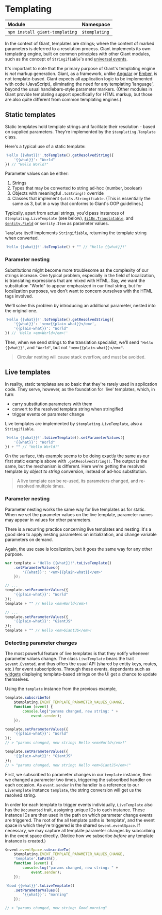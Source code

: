 <!-- @@@page:manual@@@ -->
<!-- @@@title:Templating@@@ -->

Templating
==========

| Module | Namespace | 
|:-------|:----------|
| `npm install giant-templating` | `$templating` |

In the context of Giant, templates are strings; where the content of marked parameters is deferred to a resolution process. Giant implements its own templating engine, built on common principles with other Giant modules, such as the concept of `Stringifiable`'s and [universal events](universal-events.md).

It's important to note that the primary purpose of Giant's templating engine is *not* markup generation. Giant, as a framework, unlike [Angular](https://angularjs.org/) or [Ember](http://emberjs.com/), is not template-based. Giant expects all application logic to be implemented with code (JavaScript), eliminating the need for any templating 'language', beyond the usual handlebars-style parameter markers. (Other modules in Giant provide templating support specifically for HTML markup, but those are also quite different from common templating engines.)

Static templates
----------------

Static templates hold template strings and facilitate their resolution - based on supplied parameters. They're implemented by the `$templating.Template` class.

Here's a typical use of a static template:

```js
'Hello {{what}}!'.toTemplate().getResolvedString({
    '{{what}}': "World"
}) // "Hello World!"
```
Parameter values can be either:

1. Strings
2. Types that may be converted to string ad-hoc (number, boolean)
3. Objects with meaningful `.toString()` override
4. Classes that implement `$utils.Stringifiable`. (This is essentially the same as 3, but in a way that conforms to Giant's OOP guidelines.)

Typically, apart from actual strings, you'd pass instances of `$templating.LiveTemplate` (see below), [`$i18n.Translatable`](i18n.md), and [`$entity.Field`](entities.md#fields-and-items) or `$entity.Item` as parameter values.

`Template` itself implements `Stringifiable`, returning the template string when converted.

```js
'Hello {{what}}!'.toTemplate() + "" // "Hello {{what}}!"
```

### Parameter nesting

Substitutions might become more troublesome as the complexity of our strings increase. One typical problem, especially in the field of localization, is translating expressions that are mixed with HTML. Say, we want the substitution "World" to appear emphasized in our final string, but for localization purposes, we don't want to concern ourselves with the HTML tags involved.

We'll solve this problem by introducing an additional parameter, nested into the original one.

```js
'Hello {{what}}!'.toTemplate().getResolvedString({
    '{{what}}': '<em>{{plain-what}}</em>',
    '{{plain-what}}': "World"
}) // 'Hello <em>World</em>!'
```

Then, when we send strings to the translation specialist, we'll send `"Hello {{what}}"`, and `"World"`, but not `"<em>{{plain-what}}</em>"`.

> Circular nesting will cause stack overflow, and must be avoided.

Live templates
--------------

In reality, static templates are so basic that they're rarely used in application code. They serve, however, as the foundation for 'live' templates, which, in turn:

- carry substitution parameters with them
- convert to the resolved template string when stringified
- trigger events on parameter change

Live templates are implemented by `$templating.LiveTemplate`, also a `Stringifiable`.

```js
'Hello {{what}}!'.toLiveTemplate().setParameterValues({
    '{{what}}': "World"
}) + "" // "Hello World!"
```

On the surface, this example seems to be doing exactly the same as our first static example above with `.getResolvedString()`. The output *is* the same, but the mechanism is different. Here we're getting the resolved template by *object to string* conversion, instead of ad-hoc substitution.

> A live template can be re-used, its parameters changed, and re-resolved multiple times.

### Parameter nesting

Parameter nesting works the same way for live templates as for static. When we set the parameter values on the live template, parameter names may appear in values for other parameters.

There is a recurring practice concerning live templates and nesting: it's a good idea to apply nesting parameters on initialization, and change variable parameters on demand.

Again, the use case is localization, but it goes the same way for any other purpose.

```js
var template = 'Hello {{what}}!'.toLiveTemplate()
    .setParameterValues({
        '{{what}}': '<em>{{plain-what}}</em>'
    });

// ...
template.setParameterValues({
    '{{plain-what}}': "World"
});
template + "" // Hello <em>World</em>!

// ...
template.setParameterValues({
    '{{plain-what}}': "GiantJS"
});
template + "" // Hello <em>GiantJS</em>!
```

### Detecting parameter changes

The most powerful feature of live templates is that they notify whenever parameter values change. The class `LiveTemplate` bears the trait `$event.Evented`, and thus offers the usual API (shared by entity keys, routes, etc.) for event subscriptions. Through these events, dependants such as [widgets](widgets.md) displaying template-based strings on the UI get a chance to update themselves.

Using the `template` instance from the previous example,

```js
template.subscribeTo(
    $templating.EVENT_TEMPLATE_PARAMETER_VALUES_CHANGE,
    function (event) {
        console.log("params changed, new string: " +
            event.sender);
    });

template.setParameterValues({
    '{{plain-what}}': "World"
});
// > "params changed, new string: Hello <em>World</em>!"

template.setParameterValues({
    '{{plain-what}}': "GiantJS"
});
// > "params changed, new string: Hello <em>GiantJS</em>!"
```

First, we subscribed to parameter changes in our `template` instance, then we changed a parameter two times, triggering the subscribed handler on each occasion. As `event.sender` in the handler is a reference to our `LiveTemplate` instance `template`, the string conversion will get us the resolved string.

In order for each template to trigger events individually, `LiveTemplate` also has the `Documented` trait, assigning unique IDs to each instance. These instance IDs are then used in the path on which parameter change events are triggered. The root of the all template paths is 'template', and the event space in which they're triggered is the shared `$event.eventSpace`. If necessary, we may capture all template parameter changes by subscribing in the event space directly. (Notice how we subscribe *before* any template instance is created.)

```js
$event.eventSpace.subscribeTo(
    $templating.EVENT_TEMPLATE_PARAMETER_VALUES_CHANGE,
    'template'.toPath(),
    function (event) {
        console.log("params changed, new string: " +
            event.sender);
    });

'Good {{what}}'.toLiveTemplate()
    .setParameterValues({
        '{{what}}': "morning"
    });

// > "params changed, new string: Good morning"
```
